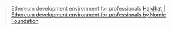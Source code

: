 
> Ethereum development environment for professionals
[Hardhat | Ethereum development environment for professionals by Nomic Foundation](https://hardhat.org/)

